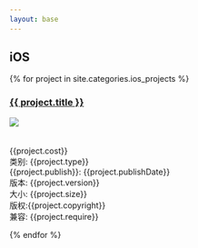 ```yaml
---
layout: base
---
```


<link rel="stylesheet" href="/css/projects.css"  type="text/css" />

<div class="container">
	<div class="container-fluid">
		<div id="iosProject">
			<h2>iOS</h2>
				{% for project in site.categories.ios_projects %}
             	<div class="span4">
            		<a href="{{project.url}}"><h3>{{ project.title }}</h3></a>
					<img src="{{project.image}}" class="projectIcon" />
					<br>
					<br>
					<p>
						<span class="projectItemTitle">{{project.cost}}</span><br>
						<span class="projectItemTitle">类别</span>:<span class="projectItemInfo"> {{project.type}}</span><br>
						<span class="projectItemTitle">{{project.publish}}</span>:<span class="projectItemInfo"> {{project.publishDate}}</span><br>
						<span class="projectItemTitle">版本</span>:<span class="projectItemInfo"> {{project.version}}</span><br>
						<span class="projectItemTitle">大小</span>:<span class="projectItemInfo"> {{project.size}}</span><br>
						<span class="projectItemTitle">版权</span>:<span class="projectItemInfo">{{project.copyright}}</span><br>
						<span class="projectItemTitle">兼容</span>:<span class="projectItemInfo"> {{project.require}}</span> <br>
					</p>
           	 	</div>
        	{% endfor %}
 		</div>
 		<script>
 			$("#iosProject").ready(function(){
 				var spans=$("#iosProject").find(".span4");
 				for (var i=0; i<=Math.floor(spans.length/3); i++){
 					if (i==0){
						$("#iosProject").find(".span4:lt(3)").wrapAll('<div class="row-fluid flowItem"></div>');
 					}
 					else{
 						var selectG="gt("+(i*3-1)+")";
  						$("#iosProject").find(".span4:"+selectG+":lt(3)").wrapAll('<div class="row-fluid flowItem"></div>');
 					}
 					
 				}
 			});
 		</script>
	</div>	


		<div class="container-fluid">
		<div id="iosProject">
			<h2>Android</h2>
				{% for project in site.categories.android_projects %}
             	<div class="span4">
            		<a href="http://www.wandoujia.com/apps/me.qiufeng.www"><h3>{{ project.title }}</h3></a>
					<img src="{{project.image}}" class="projectIcon" />
					<br>
					<br>
					<p>
						<span class="projectItemTitle">{{project.cost}}</span><br>
						<span class="projectItemTitle">类别</span>:<span class="projectItemInfo"> {{project.type}}</span><br>
						<span class="projectItemTitle">{{project.publish}}</span>:<span class="projectItemInfo"> {{project.publishDate}}</span><br>
						<span class="projectItemTitle">版本</span>:<span class="projectItemInfo"> {{project.version}}</span><br>
						<span class="projectItemTitle">大小</span>:<span class="projectItemInfo"> {{project.size}}</span><br>
						<span class="projectItemTitle">版权</span>:<span class="projectItemInfo">{{project.copyright}}</span><br>
						<span class="projectItemTitle">兼容</span>:<span class="projectItemInfo"> {{project.require}}</span> <br>
					</p>
           	 	</div>
        	{% endfor %}
 		</div>

 		<script>
 			$("#iosProject").ready(function(){
 				var spans=$("#iosProject").find(".span4");
 				for (var i=0; i<=Math.floor(spans.length/3); i++){
 					if (i==0){
						$("#iosProject").find(".span4:lt(3)").wrapAll('<div class="row-fluid flowItem"></div>');
 					}
 					else{
 						var selectG="gt("+(i*3-1)+")";
  						$("#iosProject").find(".span4:"+selectG+":lt(3)").wrapAll('<div class="row-fluid flowItem"></div>');
 					}
 					
 				}
 			});
 		</script>
	</div>	

		<hr>
		<h2>Web</h2>
		<div class="container-fluid">
			<div class="webFluidItem">
				<div class="webTitle">
					<h3><a href="http://tongjiapple.club">同济大学苹果俱乐部</a></h3>
					<br>
					<div class="webDescription">
						<p class="projectItemInfo">一个为同济大学苹果俱乐部制作的网站,展示了同济大学苹果俱乐部的作品、成员、活动等</p>
					</div>
					<br>
					<div class="webImageShow">
						<img class="webFluidItemImg lastImgItem" src="/images/web/tac/1.png" />
						<img class="webFluidItemImg" src="/images/web/tac/2.png" />
						<img class="webFluidItemImg" src="/images/web/tac/3.png" />
						<img class="webFluidItemImg" src="/images/web/tac/4.png" />
						<div style="clear:both"></div>
					</div>
				</div>

			</div>

			<hr>

			<div class="webFluidItem">
				<div class="webTitle">
					<h3><a href="http://github.tongji.edu.cn">我的个人网站</a></h3>
					<br>
					<div class="webDescription">
						<p class="projectItemInfo">个人的网站，利用github page功能，自己一个代码一个代码敲出来的。。可辛苦了～～</p>
					</div>
					</br>
					<div class="webImageShow">
						<img class="webFluidItemImg" src="/images/web/me/1.png" />
						<img class="webFluidItemImg lastImgItem" src="/images/web/me/2.png" />
						<img class="webFluidItemImg" src="/images/web/me/3.png" />
						<img class="webFluidItemImg" src="/images/web/me/4.png" />
						<div style="clear:both"></div>
					</div>
				</div>
				
			</div>

			<hr>
			
			<div class="webFluidItem">
				<div class="webTitle">
					<h3>同济大学苹果俱乐部第一版网站</h3>
					<br>
					<div class="webDescription">
						<p class="projectItemInfo">为同济大学苹果俱乐部制作的第一版网站,由于数据库已经被撤走了～项目无法在运行了，只留下了一些残存的记忆</p>
					</div>
					</br>
					<div class="webImageShow">
						<img class="webFluidItemImg" src="/images/web/oldTac/1.png" />
						<img class="webFluidItemImg" src="/images/web/oldTac/2.png" />
						<img class="webFluidItemImg lastImgItem" src="/images/web/oldTac/3.png" />
						<img class="webFluidItemImg" src="/images/web/oldTac/4.png" />
						<div style="clear:both"></div>
					</div>
				</div>
				
			</div>
		</div>
		<br>

		<hr>
		<h2>Java</h2>
		<div class="container-fluid">
			<div class="span6">
				<h3><a href="https://github.com/VioletHill/OS_Elevator">操作系统－电梯调度</a></h3>
				<p class="projectItemInfo">
					这是一个大二操作系统的第一个项目～～凉在这里主要是觉得小朋友们肯定会喜欢的 哈哈～～ 赶紧去clone一份吧。。
				</p>
			</div>


			<br>
			<div class="span6">
				<h3><a href="https://github.com/VioletHill/OS_PageSwap">操作系统－内存管理</a></h3>
				<p class="projectItemInfo">
					这是你们操作系统的第二个课程项目。。也是最简单的一个了。。。根本就。。。一天就可以做完的。。。都不好意思丢上来。。不过 为了小朋友们～～。。就丢上来献献丑吧。。。
				</p>
			</div>

			<br>
			<div class="span6">
				<h3><a href="https://github.com/VioletHill/OS_FileSystem">操作系统－文件管理</a></h3>
				<p class="projectItemInfo">
					这是一个大二操作系统的第三个课程项目～～用了composite设计模式。。小朋友们应该也会喜欢的 不过保存信息的方式有点2~~只能说当时还年轻 哈哈～～
				</p>
		
			</div>

			<br>
			<div class="span6">
				<h3><a href="https://github.com/VioletHill/PP">PP</a></h3>
				<p class="projectItemInfo">
					大二的寒假的时候闲着无聊写的一个聊天程序，模仿着qq的样子。。当时因为还不了解json这种数据格式，所以传递数据格式是我自己定义的，我给他取了一个很棒的名字 叫做"PP" ~~
				</p>
			</div>

			<br>
			<div class="span6">
				<h3><a href="https://github.com/VioletHill/Tetris">俄罗斯方块</a></h3>
				<p class="projectItemInfo">
					一个没有美工的渣渣项目。。。。再加上年轻～～这个项目还是在"PP"之前做的呢。。。所以连屏幕都没有适配。。只能在1366*768以上的屏幕上跑。。。因为我的屏幕就是1366*768 ～～，由于项目太渣渣。。。不建议clone。。。主要是美工啊～～～
				</p>
			</div>
		</div>

		<hr>
		<h2>杂七杂八</h2>
		<div class="container-fluid">

			<br>
			<div class="span6">

				<h3>好G友</h3>
				<img class="greTitleDiv" src="/images/gre.png" />	<br>
			
				<br>
				<p class="projectItemInfo">
					这终究是一个恋恋不舍的项目～～从刚刚开始大家野心勃勃，到最后课程答辩完无人问津。。。哎。。。终究得出一个结论：任何想要做好的项目 都不要拿去做课程项目。 不过，这次经历我学到了不少东西～～
					<br>
					项目整体还是可以运行的。。。只是存在一些bug，我们不好意思上架～～
				</p>
				<p class="projectItemInfo">
					这个项目在github上是一个private的项目～～ 所以 你们看不到喽～～,实在不忍心看着这个项目死掉。。。于是 留个icon做纪念吧 	
				</P>

			</div>

			
			<br>
			<div class="span6">
				<h3><a href="https://github.com/VioletHill/OS_TrafficLight">操作系统－红绿灯</a></h3>
				<p class="projectItemInfo">
					Hi~~操作系统的第一个课程设计项目。。。当时我做了两个。。一个在iOS平台上～～还特意为红绿灯做了一个游戏模式，不过 似乎只能在iOS6以下的操作系统了，iOS7会导致部分坐标错位
				</p>
			</div>

			<br>
			<div class="span6">
				<h3><a href="https://github.com/VioletHill/OS_MemoryAlloc">操作系统－模拟内存分配</a></h3>
				<p class="projectItemInfo">
					Hi~~操作系统的第二个课程设计项目。。。我又做了两个。。好吧。。我无聊。。这个也是在iOS平台上～～
				</p>
			</div>

			<br>
			<div class="span6">
				<h3><a href="https://github.com/VioletHill/Tinix">操作系统－Tinix</a></h3>
				<p class="projectItemInfo">
					这是你们操作系统的最后一个项目了。。。自己动手写一个操作系统。。其实很水的。。。只要知道代码往哪里写就好了。。。当时也是觉得太水了。。于是写了个五子棋。。内置AI哦～～，不过。。首先你要会允许这个项目。。。我已经忘记怎么运行了。。。
				</p>
			</div>
		</div>

		<hr>
		<div style="width:100%; text-align:center">
			<h2>感谢和我一起并肩作战的队友们</h2>
			<h2>因为你们,我才能获得更大的进步 </h2>
			<br>
		</div>
	</div>
</div>


<script>
	$(".webFluidItem").ready(function(){
		$(".lastImgItem").css({
			"width":"31%",
			"opacity":"1",
		});
		$(".webFluidItemImg").hover(function(){
			showImageAtIndex($(this),$(this).parent());
		});
		$(".webFluidItemImg").click(function(){
			showImageAtIndex($(this),$(this).parent());
		});
	});

	function showImageAtIndex($indexImage,$parent)
	{	
		$parent.find(".webFluidItemImg").stop();
		$parent.find(".webFluidItemImg").not($indexImage).animate({"width": "23%","opacity": "0.2"},"0.5");
		$indexImage.animate({"width": "31%", "opacity": "1"},"0.5");
	}


</script>